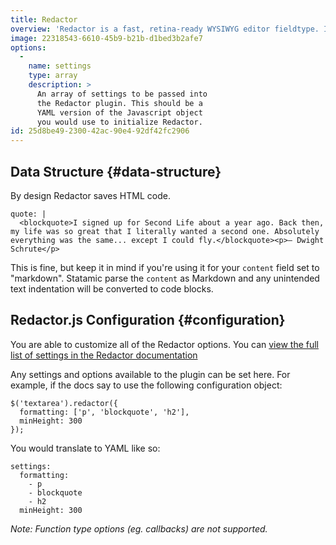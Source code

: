 ```yaml
---
title: Redactor
overview: 'Redactor is a fast, retina-ready WYSIWYG editor fieldtype. It’s lightweight, customizable, and powerful. Currently using [Redactor 10](https://imperavi.com/assets/pdf/redactor-documentation-10.pdf) you can check out the docs to see what options are available to pass in.'
image: 22318543-6610-45b9-b21b-d1bed3b2afe7
options:
  -
    name: settings
    type: array
    description: >
      An array of settings to be passed into
      the Redactor plugin. This should be a
      YAML version of the Javascript object
      you would use to initialize Redactor.
id: 25d8be49-2300-42ac-90e4-92df42fc2906
---
```

## Data Structure {#data-structure}

By design Redactor saves HTML code.

``` .language-yaml
quote: |
  <blockquote>I signed up for Second Life about a year ago. Back then, my life was so great that I literally wanted a second one. Absolutely everything was the same... except I could fly.</blockquote><p>– Dwight Schrute</p>  
```

This is fine, but keep it in mind if you're using it for your `content` field set to "markdown". Statamic parse the `content` as Markdown and any unintended text indentation will be converted to code blocks.

[redactor-docs]: https://imperavi.com/assets/pdf/redactor-documentation-10.pdf


## Redactor.js Configuration {#configuration}

You are able to customize all of the Redactor options. You can [view the full list of settings in the Redactor documentation][redactor-docs]

Any settings and options available to the plugin can be set here. For example, if the docs say to use the following configuration object:

``` .language-javascript
$('textarea').redactor({
  formatting: ['p', 'blockquote', 'h2'],
  minHeight: 300
});
```

You would translate to YAML like so:

``` .language-yaml
settings:
  formatting:
    - p
    - blockquote
    - h2
  minHeight: 300
```

*Note: Function type options (eg. callbacks) are not supported.*
